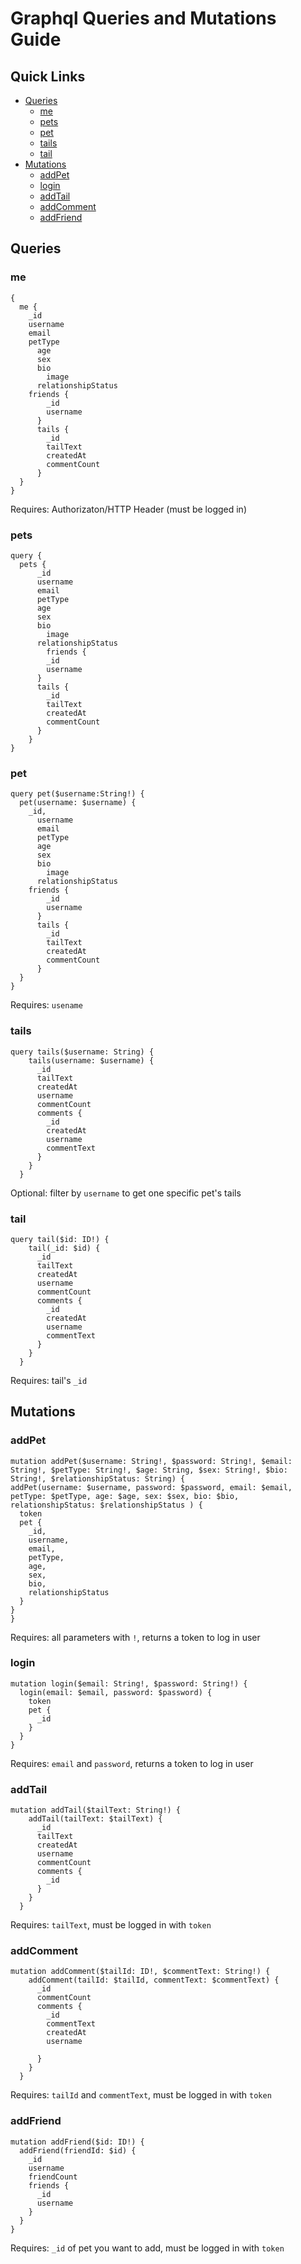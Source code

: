 # Graphql Queries and Mutations Guide

## Quick Links
* [Queries](#queries)
    * [me](#me)
    * [pets](#pets)
    * [pet](#pet)
    * [tails](#tails)
    * [tail](#tail)
* [Mutations](#mutations)
    * [addPet](#addPet)
    * [login](#login)
    * [addTail](#addTail)
    * [addComment](#addComment)
    * [addFriend](#addFriend)



## Queries

### me 
```
{
  me {
    _id
    username
    email
    petType
      age
      sex
      bio
    	image
      relationshipStatus
    friends {
        _id
        username
      }
      tails {
        _id
        tailText
        createdAt
        commentCount
      }
  }
}
```
Requires: Authorizaton/HTTP Header (must be logged in)

### pets
```
query {
  pets {
      _id
      username
      email
      petType
      age
      sex
      bio
    	image
      relationshipStatus
    	friends {
        _id
        username
      }
      tails {
        _id
        tailText
        createdAt
        commentCount
      }
    }
}
```

### pet
```
query pet($username:String!) {
  pet(username: $username) {
    _id,
      username
      email
      petType
      age
      sex
      bio
    	image
      relationshipStatus
    friends {
        _id
        username
      }
      tails {
        _id
        tailText
        createdAt
        commentCount
      }
  }
}
```
Requires: `usename`

### tails
```
query tails($username: String) {
    tails(username: $username) {
      _id
      tailText
      createdAt
      username
      commentCount
      comments {
        _id
        createdAt
        username
        commentText
      }
    }
  }
  ```
Optional: filter by `username` to get one specific pet's tails

### tail
```
query tail($id: ID!) {
    tail(_id: $id) {
      _id
      tailText
      createdAt
      username
      commentCount
      comments {
        _id
        createdAt
        username
        commentText
      }
    }
  }
  ```
  Requires: tail's `_id`

  ## Mutations


  ### addPet
  ```
  mutation addPet($username: String!, $password: String!, $email: String!, $petType: String!, $age: String, $sex: String!, $bio: String!, $relationshipStatus: String) {
  addPet(username: $username, password: $password, email: $email, petType: $petType, age: $age, sex: $sex, bio: $bio, relationshipStatus: $relationshipStatus ) {
    token
    pet {
      _id,
      username,
      email,
      petType,
      age,
      sex,
      bio,
      relationshipStatus
    }
  }
}
```
Requires: all parameters with `!`, returns a token to log in user

### login
```
mutation login($email: String!, $password: String!) {
  login(email: $email, password: $password) {
    token
    pet {
      _id
    }
  }
}
```
Requires: `email` and `password`, returns a token to log in user

### addTail
```
mutation addTail($tailText: String!) {
    addTail(tailText: $tailText) {
      _id
      tailText
      createdAt
      username
      commentCount
      comments {
        _id
      }
    }
  }
  ```
  Requires: `tailText`, must be logged in with `token`

### addComment
```
mutation addComment($tailId: ID!, $commentText: String!) {
    addComment(tailId: $tailId, commentText: $commentText) {
      _id
      commentCount
      comments {
        _id
        commentText
        createdAt
        username
        
      }
    }
  }
  ```
  Requires: `tailId` and `commentText`, must be logged in with `token`

  ### addFriend
  ```
  mutation addFriend($id: ID!) {
    addFriend(friendId: $id) {
      _id
      username
      friendCount
      friends {
        _id
        username
      }
    }
  }
  ```
  Requires: `_id` of pet you want to add, must be logged in with `token`


